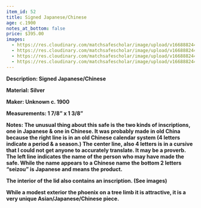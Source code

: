```yaml
---
item_id: 52
title: Signed Japanese/Chinese
age: c.1900
notes_at_bottom: false
price: $395.00
images:
  - https://res.cloudinary.com/matchsafescholar/image/upload/v1668882446/bird3.jpg
  - https://res.cloudinary.com/matchsafescholar/image/upload/v1668882442/bird2.jpg
  - https://res.cloudinary.com/matchsafescholar/image/upload/v1668882440/bird1.jpg
  - https://res.cloudinary.com/matchsafescholar/image/upload/v1668882444/bird4.jpg
---
```

**Description: 		Signed Japanese/Chinese** 


**Material:		Silver**


**Maker: 		        Unknown c. 1900**


**Measurements:	1 7/8” x 1 3/8”**


**Notes: 		The unusual thing about this safe is the two kinds of inscriptions, one in Japanese & one in Chinese. It was probably made in old China because the right line is in an old Chinese calendar system (4 letters indicate a period & a season.) The center line, also 4 letters is in a cursive that I could not get anyone to accurately translate. It may be a proverb. The left line indicates the name of the person who may have made the safe. While the name appears to a Chinese name the bottom 2 letters “seizou” is Japanese and means the product.**


**The interior of the lid also contains an inscription. (See images)**


**While a modest exterior the phoenix on a tree limb it is attractive, it is a very unique Asian/Japanese/Chinese piece.**
